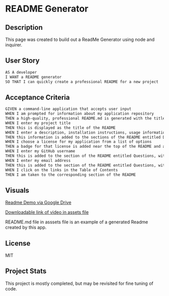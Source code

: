 # README Generator

## Description
This page was created to build out a ReadMe Generator using node and inquirer.

## User Story

```md
AS A developer
I WANT a README generator
SO THAT I can quickly create a professional README for a new project
```

## Acceptance Criteria

```md
GIVEN a command-line application that accepts user input
WHEN I am prompted for information about my application repository
THEN a high-quality, professional README.md is generated with the title of my project and sections entitled Description, Table of Contents, Installation, Usage, License, Contributing, Tests, and Questions
WHEN I enter my project title
THEN this is displayed as the title of the README
WHEN I enter a description, installation instructions, usage information, contribution guidelines, and test instructions
THEN this information is added to the sections of the README entitled Description, Installation, Usage, Contributing, and Tests
WHEN I choose a license for my application from a list of options
THEN a badge for that license is added near the top of the README and a notice is added to the section of the README entitled License that explains which license the application is covered under
WHEN I enter my GitHub username
THEN this is added to the section of the README entitled Questions, with a link to my GitHub profile
WHEN I enter my email address
THEN this is added to the section of the README entitled Questions, with instructions on how to reach me with additional questions
WHEN I click on the links in the Table of Contents
THEN I am taken to the corresponding section of the README
```

## Visuals
[Readme Demo via Google Drive](https://drive.google.com/file/d/1WCIQrnw-6O3VR6s9tmP3eKA1yPT6LorD/view)

[Downloadable link of video in assets file](https://github.com/VishalManglani7/readme-generator/blob/main/assets/readmedemoo.webm)

README.md file in asssets file is an example of a generated Readme created by this app.

## License

MIT

## Project Stats

This project is mostly completed, but may be revisited for fine tuning of code.
